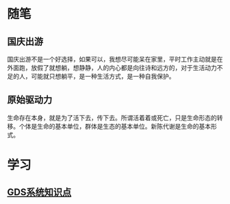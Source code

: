 # 随笔

## 国庆出游
国庆出游不是一个好选择，如果可以，我想尽可能呆在家里，平时工作主动就是在外面跑，放假了就想躺，想静静，人的内心都是向往诗和远方的，对于生活动力不足的人，可能就只想躺平，是一种生活方式，是一种自我保护。

## 原始驱动力
生命存在本身，就是为了活下去，传下去。所谓活着着或死亡，只是生命形态的转移。个体是生命的基本单位，群体是生态的基本单位。新陈代谢是生命的基本形式。

# 学习

## [GDS系统知识点](/学习/GDS系统知识点.md)
